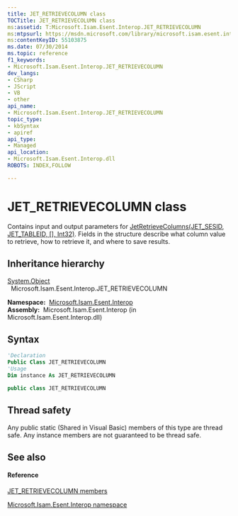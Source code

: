 ```yaml
---
title: JET_RETRIEVECOLUMN class
TOCTitle: JET_RETRIEVECOLUMN class
ms:assetid: T:Microsoft.Isam.Esent.Interop.JET_RETRIEVECOLUMN
ms:mtpsurl: https://msdn.microsoft.com/library/microsoft.isam.esent.interop.jet_retrievecolumn(v=EXCHG.10)
ms:contentKeyID: 55103875
ms.date: 07/30/2014
ms.topic: reference
f1_keywords:
- Microsoft.Isam.Esent.Interop.JET_RETRIEVECOLUMN
dev_langs:
- CSharp
- JScript
- VB
- other
api_name: 
- Microsoft.Isam.Esent.Interop.JET_RETRIEVECOLUMN
topic_type: 
- kbSyntax
- apiref
api_type: 
- Managed
api_location: 
- Microsoft.Isam.Esent.Interop.dll
ROBOTS: INDEX,FOLLOW

---
```


# JET_RETRIEVECOLUMN class

Contains input and output parameters for [JetRetrieveColumns(JET_SESID, JET_TABLEID, \[\], Int32)](./api.jetretrievecolumns-method.md). Fields in the structure describe what column value to retrieve, how to retrieve it, and where to save results.

## Inheritance hierarchy

[System.Object](/dotnet/api/system.object)  
  Microsoft.Isam.Esent.Interop.JET_RETRIEVECOLUMN  

**Namespace:**  [Microsoft.Isam.Esent.Interop](./microsoft.isam.esent.interop-namespace.md)  
**Assembly:**  Microsoft.Isam.Esent.Interop (in Microsoft.Isam.Esent.Interop.dll)

## Syntax

``` vb
'Declaration
Public Class JET_RETRIEVECOLUMN
'Usage
Dim instance As JET_RETRIEVECOLUMN
```

``` csharp
public class JET_RETRIEVECOLUMN
```

## Thread safety

Any public static (Shared in Visual Basic) members of this type are thread safe. Any instance members are not guaranteed to be thread safe.

## See also

#### Reference

[JET_RETRIEVECOLUMN members](./jet-retrievecolumn-members.md)

[Microsoft.Isam.Esent.Interop namespace](./microsoft.isam.esent.interop-namespace.md)